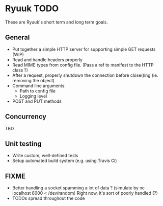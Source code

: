 # Ryuuk TODO

These are Ryuuk\'s short term and long term goals.

General
-------

* Put together a simple HTTP server for supporting simple GET requests (WIP)
* Read and handle headers properly
* Read MIME types from config file. (Pass a ref to manifest to the HTTP class ?)
* After a request, properly shutdown the connection before close()ing (ie. removing the object)
* Command line arguments
    - Path to config file
    - Logging level
* POST and PUT methods

Concurrency
-----------

TBD


Unit testing
------------

* Write custom, well-defined tests
* Setup automated build system (e.g. using Travis Ci)

FIXME
-----------

* Better handling a socket spamming a lot of data ? (simulate by nc localhost 8000 < /dev/random)
  Right now, it's sort of poorly handled (?)
* TODOs spread throughout the code